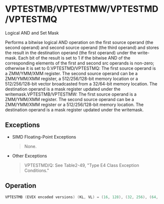 # VPTESTMB/VPTESTMW/VPTESTMD/VPTESTMQ

Logical AND and Set Mask

Performs a bitwise logical AND operation on the first source operand (the second operand) and second source operand (the third operand) and stores the result in the destination operand (the first operand) under the write-mask.
Each bit of the result is set to 1 if the bitwise AND of the corresponding elements of the first and second src operands is non-zero; otherwise it is set to 0.VPTESTMD/VPTESTMQ: The first source operand is a ZMM/YMM/XMM register.
The second source operand can be a ZMM/YMM/XMM register, a 512/256/128-bit memory location or a 512/256/128-bit vector broadcasted from a 32/64-bit memory location.
The destination operand is a mask register updated under the writemask.VPTESTMB/VPTESTMW: The first source operand is a ZMM/YMM/XMM register.
The second source operand can be a ZMM/YMM/XMM register or a 512/256/128-bit memory location.
The destination operand is a mask register updated under the writemask.

## Exceptions

- SIMD Floating-Point Exceptions
  > None.
- Other Exceptions
  > VPTESTMD/Q: See Table2-49, "Type E4 Class Exception Conditions."

## Operation

```C
VPTESTMB (EVEX encoded versions) (KL, VL) = (16, 128), (32, 256), (64, 512)FOR j := 0 TO KL-1i := j * 8IF k1[j] OR *no writemask*THEN DEST[j] := (SRC1[i+7:i] BITWISE AND SRC2[i+7:i] != 0)? 1 : 0;ELSE DEST[j] = 0; zeroing-masking onlyFI;ENDFORDEST[MAX_KL-1:KL] := 0VPTESTMW (EVEX encoded versions) (KL, VL) = (8, 128), (16, 256), (32, 512)FOR j := 0 TO KL-1i := j * 16IF k1[j] OR *no writemask*THEN DEST[j] := (SRC1[i+15:i] BITWISE AND SRC2[i+15:i] != 0)? 1 : 0;ELSE DEST[j] = 0; zeroing-masking onlyFI;ENDFORDEST[MAX_KL-1:KL] := 0VPTESTMD (EVEX encoded versions) (KL, VL) = (4, 128), (8, 256), (16, 512)FOR j := 0 TO KL-1i := j * 32IF k1[j] OR *no writemask*THEN IF (EVEX.b = 1) AND (SRC2 *is memory*)THEN DEST[j] := (SRC1[i+31:i] BITWISE AND SRC2[31:0] != 0)? 1 : 0;ELSE DEST[j] := (SRC1[i+31:i] BITWISE AND SRC2[i+31:i] != 0)? 1 : 0;FI;ELSE DEST[j] := 0; zeroing-masking onlyFI;VPTESTMQ (EVEX encoded versions) (KL, VL) = (2, 128), (4, 256), (8, 512)FOR j := 0 TO KL-1i := j * 64IF k1[j] OR *no writemask*THEN IF (EVEX.b = 1) AND (SRC2 *is memory*)THEN DEST[j] := (SRC1[i+63:i] BITWISE AND SRC2[63:0] != 0)? 1 : 0;ELSE DEST[j] := (SRC1[i+63:i] BITWISE AND SRC2[i+63:i] != 0)? 1 : 0;FI;ELSE DEST[j] := 0; zeroing-masking onlyFI;ENDFORDEST[MAX_KL-1:KL] := 0Intel C/C++ Compiler Intrinsic EquivalentsVPTESTMB __mmask64 _mm512_test_epi8_mask( __m512i a, __m512i b);VPTESTMB __mmask64 _mm512_mask_test_epi8_mask(__mmask64, __m512i a, __m512i b);VPTESTMW __mmask32 _mm512_test_epi16_mask( __m512i a, __m512i b);VPTESTMW __mmask32 _mm512_mask_test_epi16_mask(__mmask32, __m512i a, __m512i b);VPTESTMD __mmask16 _mm512_test_epi32_mask( __m512i a, __m512i b);VPTESTMD __mmask16 _mm512_mask_test_epi32_mask(__mmask16, __m512i a, __m512i b);VPTESTMQ __mmask8 _mm512_test_epi64_mask(__m512i a, __m512i b);VPTESTMQ __mmask8 _mm512_mask_test_epi64_mask(__mmask8, __m512i a, __m512i b);
```
